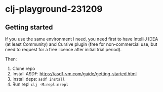 # clj-playground-231209

## Getting started

If you use the same environment I need, you need first to have IntelliJ IDEA (at least Community) and Cursive plugin (free for non-commercial use, but need to request for a free licence after initial trial period).

Then:

1. Clone repo
2. Install ASDF: https://asdf-vm.com/guide/getting-started.html
3. Install deps: `asdf install`
2. Run repl `clj -M:repl:nrepl`

